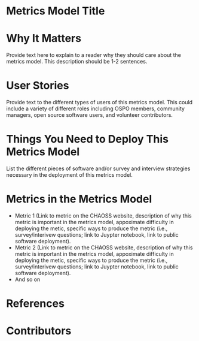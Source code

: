 # Metrics Model Title

# Why It Matters
Provide text here to explain to a reader why they should care about the metrics model. This description should be 1-2 sentences. 

# User Stories
Provide text to the different types of users of this metrics model. This could include a variety of different roles including OSPO members, community managers, open source software users, and volunteer contributors. 

# Things You Need to Deploy This Metrics Model 
List the different pieces of software and/or survey and interview strategies necessary in the deployment of this metrics model. 

# Metrics in the Metrics Model 
- Metric 1 (Link to metric on the CHAOSS website, description of why this metric is important in the metrics model, appoximate difficulty in deploying the metic, specific ways to produce the metric (i.e., survey/interivew questions; link to Juypter notebook, link to public software deployment). 
- Metric 2 (Link to metric on the CHAOSS website, description of why this metric is important in the metrics model, appoximate difficulty in deploying the metic, specific ways to produce the metric (i.e., survey/interivew questions; link to Juypter notebook, link to public software deployment). 
- And so on

# References

# Contributors 
